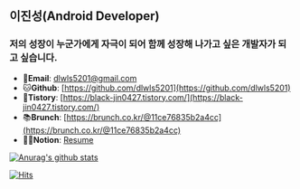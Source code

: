 ## 이진성(Android Developer)

### 저의 성장이 누군가에게 자극이 되어 함께 성장해 나가고 싶은 개발자가 되고 싶습니다.


- 📧**Email**: dlwls5201@gmail.com
- 🐱**Github**: [https://github.com/dlwls5201](https://github.com/dlwls5201)
- 📘**Tistory**: [https://black-jin0427.tistory.com/](https://black-jin0427.tistory.com/)
- 📚**Brunch**: [https://brunch.co.kr/@11ce76835b2a4cc](https://brunch.co.kr/@11ce76835b2a4cc)
- 🙇‍♂️**Notion**: [Resume](https://www.notion.so/6d2970c57357436299d5019f3c1a8ee1)

[![Anurag's github stats](https://github-readme-stats.vercel.app/api?username=dlwls5201)](https://github.com/anuraghazra/github-readme-stats)

[![Hits](https://hits.seeyoufarm.com/api/count/incr/badge.svg?url=https%3A%2F%2Fgithub.com%2Fdlwls5201&count_bg=%2379C83D&title_bg=%23555555&icon=&icon_color=%23E7E7E7&title=hits&edge_flat=false)](https://hits.seeyoufarm.com)

<!--
**dlwls5201/dlwls5201** is a ✨ _special_ ✨ repository because its `README.md` (this file) appears on your GitHub profile.

Here are some ideas to get you started:

- 🔭 I’m currently working on ...
- 🌱 I’m currently learning ...
- 👯 I’m looking to collaborate on ...
- 🤔 I’m looking for help with ...
- 💬 Ask me about ...
- 📫 How to reach me: ...
- 😄 Pronouns: ...
- ⚡ Fun fact: ...
-->
